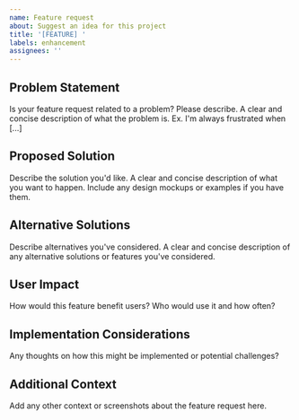 ```yaml
---
name: Feature request
about: Suggest an idea for this project
title: '[FEATURE] '
labels: enhancement
assignees: ''
---
```


## Problem Statement
Is your feature request related to a problem? Please describe.
A clear and concise description of what the problem is. Ex. I'm always frustrated when [...]

## Proposed Solution
Describe the solution you'd like.
A clear and concise description of what you want to happen. Include any design mockups or examples if you have them.

## Alternative Solutions
Describe alternatives you've considered.
A clear and concise description of any alternative solutions or features you've considered.

## User Impact
How would this feature benefit users? Who would use it and how often?

## Implementation Considerations
Any thoughts on how this might be implemented or potential challenges?

## Additional Context
Add any other context or screenshots about the feature request here.